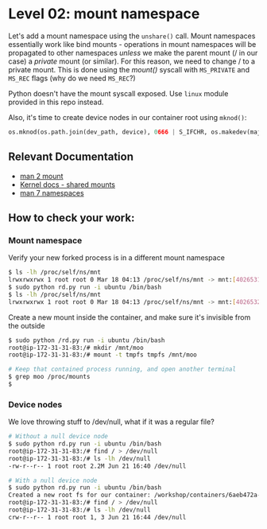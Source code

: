 # Level 02: mount namespace

Let's add a mount namespace using the `unshare()` call.
Mount namespaces essentially work like bind mounts - operations in mount namespaces will be propagated to other namespaces *unless* we make the parent mount (/ in our case) a *private* mount (or similar).
For this reason, we need to change / to a private mount. This is done using the *mount()* syscall with `MS_PRIVATE` and `MS_REC` flags (why do we need `MS_REC`?)

Python doesn't have the mount syscall exposed. Use `linux` module provided in this repo instead.

Also, it's time to create device nodes in our container root using `mknod()`:

```python
os.mknod(os.path.join(dev_path, device), 0666 | S_IFCHR, os.makedev(major, minor))
```

## Relevant Documentation

- [man 2 mount](http://linux.die.net/man/2/mount)
- [Kernel docs - shared mounts](https://www.kernel.org/doc/Documentation/filesystems/sharedsubtree.txt)
- [man 7 namespaces](http://man7.org/linux/man-pages/man7/namespaces.7.html)

## How to check your work:

### Mount namespace
Verify your new forked process is in a different mount namespace
```bash
$ ls -lh /proc/self/ns/mnt
lrwxrwxrwx 1 root root 0 Mar 18 04:13 /proc/self/ns/mnt -> mnt:[4026531840]
$ sudo python rd.py run -i ubuntu /bin/bash
$ ls -lh /proc/self/ns/mnt
lrwxrwxrwx 1 root root 0 Mar 18 04:13 /proc/self/ns/mnt -> mnt:[4026532139]
```

Create a new mount inside the container, and make sure it's invisible from the outside
```bash
$ sudo python /rd.py run -i ubuntu /bin/bash
root@ip-172-31-31-83:/# mkdir /mnt/moo
root@ip-172-31-31-83:/# mount -t tmpfs tmpfs /mnt/moo

# Keep that contained process running, and open another terminal
$ grep moo /proc/mounts
$
```

### Device nodes
We love throwing stuff to /dev/null, what if it was a regular file?
```bash
# Without a null device node
$ sudo python rd.py run -i ubuntu /bin/bash
root@ip-172-31-31-83:/# find / > /dev/null
root@ip-172-31-31-83:/# ls -lh /dev/null
-rw-r--r-- 1 root root 2.2M Jun 21 16:40 /dev/null

# With a null device node
$ sudo python rd.py run -i ubuntu /bin/bash
Created a new root fs for our container: /workshop/containers/6aeb472a-94da-42f3-a004-f5809367327b/rootfs
root@ip-172-31-31-83:/# find / > /dev/null
root@ip-172-31-31-83:/# ls -lh /dev/null
crw-r--r-- 1 root root 1, 3 Jun 21 16:44 /dev/null
```
